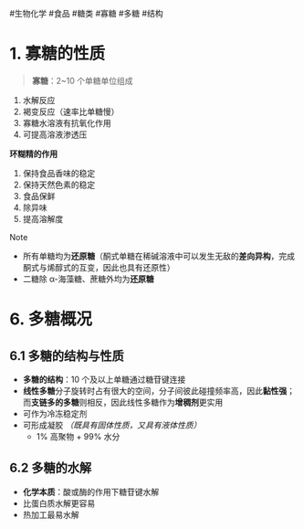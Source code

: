 #生物化学 #食品 #糖类 #寡糖 #多糖 #结构 

# 1. 寡糖的性质

> **寡糖**：2~10 个单糖单位组成

1. 水解反应
2. 褐变反应（速率比单糖慢）
3. 寡糖水溶液有抗氧化作用
4. 可提高溶液渗透压

**环糊精的作用**
1. 保持食品香味的稳定
2. 保持天然色素的稳定
3. 食品保鲜
4. 除异味
5. 提高溶解度

> [!NOTE]
> - 所有单糖均为**还原糖**（酮式单糖在稀碱溶液中可以发生无敌的**差向异构**，完成酮式与烯醇式的互变，因此也具有还原性）
> - 二糖除 α-海藻糖、蔗糖外均为**还原糖**


# 6. 多糖概况

## 6.1 多糖的结构与性质

- **多糖的结构**：10 个及以上单糖通过糖苷键连接
- **线性多糖**分子旋转时占有很大的空间，分子间彼此碰撞频率高，因此**黏性强**；而**支链多的多糖**则相反，因此线性多糖作为**增稠剂**更实用
- 可作为冷冻稳定剂
- 可形成凝胶 *（既具有固体性质，又具有液体性质）*
	- 1% 高聚物 + 99% 水分

## 6.2 多糖的水解

- **化学本质**：酸或酶的作用下糖苷键水解
- 比蛋白质水解更容易
- 热加工最易水解
